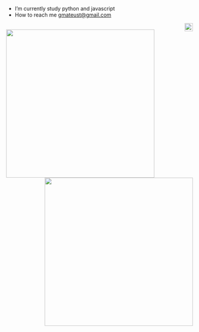 <!---
0110k011/0110k011 is a ✨ special ✨ repository because its `README.md` (this file) appears on your GitHub profile.
You can click the Preview link to take a look at your changes.

![Snake animation](https://github.com/0110k011/0110k011/blob/output/github-contribution-grid-snake.svg)
![visitors](https://visitor-badge.glitch.me/badge?page_id=0110k011&left_color=green&right_color=red)

--->

- I’m currently study python and javascript
- How to reach me gmateust@gmail.com


<div>
	<img align="right" height="22" src="https://visitor-badge.glitch.me/badge?page_id=0110k011&left_color=black&right_color=blue">
	</br>
	<div>
		<img align="left" width="400" src="https://github-readme-stats.vercel.app/api/top-langs/?username=0110k011&layout=compact&bg_color=60,E2E2E2,E8E8E8,FFFFFF">
		<img align="right" width="400" src="https://github-readme-stats.vercel.app/api?username=0110k011&count_private=true&show_icons=true&bg_color=60,E2E2E2,E8E8E8,FFFFFF&hide=prs,issues">
	</div>
	<!---
	<div align="center">
		<img src="https://github.com/0110k011/0110k011/blob/output/github-contribution-grid-snake.svg">
	</div>
	--->
</div>

